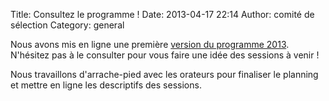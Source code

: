 Title: Consultez le programme !
Date: 2013-04-17 22:14
Author: comité de sélection
Category: general

Nous avons mis en ligne une première [version du programme 2013][].
N'hésitez pas à le consulter pour vous faire une idée des sessions à venir !

Nous travaillons d'arrache-pied avec les orateurs pour finaliser le planning et mettre en ligne les descriptifs des sessions.

[version du programme 2013]: /static/programme/programme-agile-france-2013-draft-1.pdf
